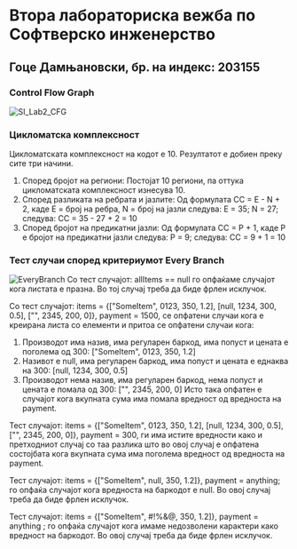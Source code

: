 # Втора лабораториска вежба по Софтверско инженерство
## Гоце Дамњановски, бр. на индекс: 203155
### Control Flow Graph
![SI_Lab2_CFG](https://github.com/goce-damnjanovski/SI_2024_lab2_203155/assets/25536314/cdaf87cf-f890-4b4e-9a56-976001b94864)

### Цикломатска комплексност
Цикломатската комплексност на кодот е 10. Резултатот е добиен преку сите три начини.
1. Според бројот на региони: Постојат 10 региони, па оттука цикломатската комплексност изнесува 10.
2. Според разликата на ребрата и јазлите: Од формулата CC = E - N + 2, каде E = број на ребра, N = број на јазли следува:
Е = 35; N = 27; следува: CC = 35 - 27 + 2 = 10
3. Според бројот на предикатни јазли: Од формулата CC = P + 1, каде P е бројот на предикатни јазли следува:
P = 9; следува: CC = 9 + 1 = 10

### Тест случаи според критериумот Every Branch
![EveryBranch](https://github.com/goce-damnjanovski/SI_2024_lab2_203155/assets/25536314/f06d1f05-a0f2-4628-9d36-ae8edeef9d26)
Со тест случајот: allItems == null го опфаќаме случајот кога листата е празна. Во тој случај треба да биде фрлен исклучок.

Со тест случајот: items = {["SomeItem", 0123, 350, 1.2], [null, 1234, 300, 0.5], ["", 2345, 200, 0]}, payment = 1500,
се опфатени случаи кога е креирана листа со елементи и притоа се опфатени случаи кога:
1. Производот има назив, има регуларен баркод, има попуст и цената е поголема од 300: ["SomeItem", 0123, 350, 1.2]
2. Називот e null, има регуларен баркод, има попуст и цената е еднаква на 300: [null, 1234, 300, 0.5]
3. Производот нема назив, има регуларен баркод, нема попуст и цената е помала од 300: ["", 2345, 200, 0]
Исто така опфатен е случајот кога вкупната сума има помала вредност од вредноста на payment.

Тест случајот: items = {["SomeItem", 0123, 350, 1.2], [null, 1234, 300, 0.5], ["", 2345, 200, 0]}, payment = 300,
ги има истите вредности како и претходниот случај со таа разлика што во овој случај е опфатена состојбата кога вкупната сума има поголема вредност од вредноста на payment.

Тест случајот: items = {["SomeItem", null, 350, 1.2]}, payment = anything; го опфаќа случајот кога вредноста на баркодот е null. Во овој случај треба да биде фрлен исклучок.

Тест случајот: items = {["SomeItem", #!%&@, 350, 1.2]}, payment = anything ; го опфаќа случајот кога имаме недозволени карактери како вредност на баркодот. Во овој случај треба да биде фрлен исклучок.
